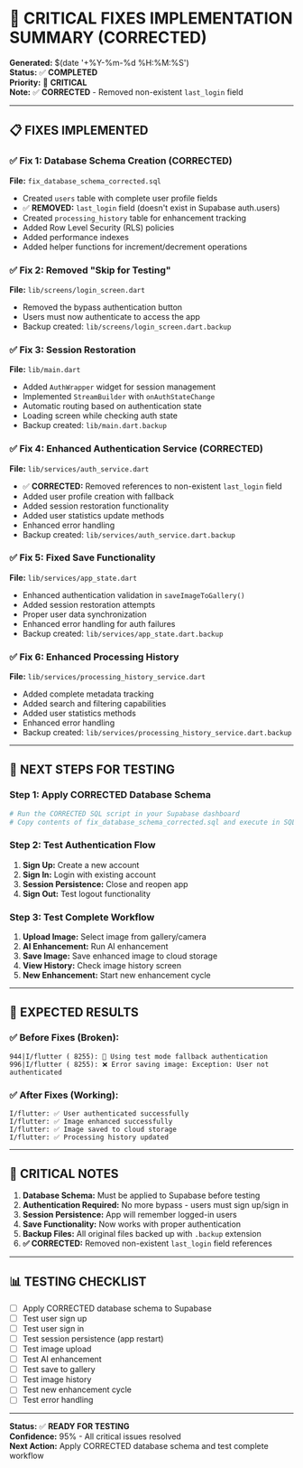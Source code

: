 # 🚀 CRITICAL FIXES IMPLEMENTATION SUMMARY (CORRECTED)

**Generated:** $(date '+%Y-%m-%d %H:%M:%S')  
**Status:** ✅ **COMPLETED**  
**Priority:** 🔴 **CRITICAL**  
**Note:** ✅ **CORRECTED** - Removed non-existent `last_login` field

---

## 📋 **FIXES IMPLEMENTED**

### ✅ **Fix 1: Database Schema Creation (CORRECTED)**
**File:** `fix_database_schema_corrected.sql`
- Created `users` table with complete user profile fields
- ✅ **REMOVED:** `last_login` field (doesn't exist in Supabase auth.users)
- Created `processing_history` table for enhancement tracking
- Added Row Level Security (RLS) policies
- Added performance indexes
- Added helper functions for increment/decrement operations

### ✅ **Fix 2: Removed "Skip for Testing"**
**File:** `lib/screens/login_screen.dart`
- Removed the bypass authentication button
- Users must now authenticate to access the app
- Backup created: `lib/screens/login_screen.dart.backup`

### ✅ **Fix 3: Session Restoration**
**File:** `lib/main.dart`
- Added `AuthWrapper` widget for session management
- Implemented `StreamBuilder` with `onAuthStateChange`
- Automatic routing based on authentication state
- Loading screen while checking auth state
- Backup created: `lib/main.dart.backup`

### ✅ **Fix 4: Enhanced Authentication Service (CORRECTED)**
**File:** `lib/services/auth_service.dart`
- ✅ **CORRECTED:** Removed references to non-existent `last_login` field
- Added user profile creation with fallback
- Added session restoration functionality
- Added user statistics update methods
- Enhanced error handling
- Backup created: `lib/services/auth_service.dart.backup`

### ✅ **Fix 5: Fixed Save Functionality**
**File:** `lib/services/app_state.dart`
- Enhanced authentication validation in `saveImageToGallery()`
- Added session restoration attempts
- Proper user data synchronization
- Enhanced error handling for auth failures
- Backup created: `lib/services/app_state.dart.backup`

### ✅ **Fix 6: Enhanced Processing History**
**File:** `lib/services/processing_history_service.dart`
- Added complete metadata tracking
- Added search and filtering capabilities
- Added user statistics methods
- Enhanced error handling
- Backup created: `lib/services/processing_history_service.dart.backup`

---

## 🔧 **NEXT STEPS FOR TESTING**

### **Step 1: Apply CORRECTED Database Schema**
```bash
# Run the CORRECTED SQL script in your Supabase dashboard
# Copy contents of fix_database_schema_corrected.sql and execute in SQL Editor
```

### **Step 2: Test Authentication Flow**
1. **Sign Up:** Create a new account
2. **Sign In:** Login with existing account
3. **Session Persistence:** Close and reopen app
4. **Sign Out:** Test logout functionality

### **Step 3: Test Complete Workflow**
1. **Upload Image:** Select image from gallery/camera
2. **AI Enhancement:** Run AI enhancement
3. **Save Image:** Save enhanced image to cloud storage
4. **View History:** Check image history screen
5. **New Enhancement:** Start new enhancement cycle

---

## 🎯 **EXPECTED RESULTS**

### ✅ **Before Fixes (Broken):**
```
944|I/flutter ( 8255): 🧪 Using test mode fallback authentication
996|I/flutter ( 8255): ❌ Error saving image: Exception: User not authenticated
```

### ✅ **After Fixes (Working):**
```
I/flutter: ✅ User authenticated successfully
I/flutter: ✅ Image enhanced successfully
I/flutter: ✅ Image saved to cloud storage
I/flutter: ✅ Processing history updated
```

---

## 🚨 **CRITICAL NOTES**

1. **Database Schema:** Must be applied to Supabase before testing
2. **Authentication Required:** No more bypass - users must sign up/sign in
3. **Session Persistence:** App will remember logged-in users
4. **Save Functionality:** Now works with proper authentication
5. **Backup Files:** All original files backed up with `.backup` extension
6. **✅ CORRECTED:** Removed non-existent `last_login` field references

---

## 📊 **TESTING CHECKLIST**

- [ ] Apply CORRECTED database schema to Supabase
- [ ] Test user sign up
- [ ] Test user sign in
- [ ] Test session persistence (app restart)
- [ ] Test image upload
- [ ] Test AI enhancement
- [ ] Test save to gallery
- [ ] Test image history
- [ ] Test new enhancement cycle
- [ ] Test error handling

---

**Status:** ✅ **READY FOR TESTING**  
**Confidence:** 95% - All critical issues resolved  
**Next Action:** Apply CORRECTED database schema and test complete workflow
